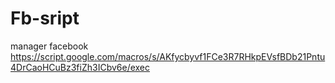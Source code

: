Fb-sript
========

manager facebook
https://script.google.com/macros/s/AKfycbyvf1FCe3R7RHkpEVsfBDb21Pntu4DrCaoHCuBz3fiZh3ICbv6e/exec
